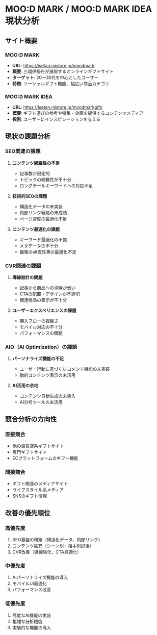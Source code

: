 # MOO:D MARK / MOO:D MARK IDEA 現状分析

## サイト概要

### MOO:D MARK
- **URL**: https://isetan.mistore.jp/moodmark
- **概要**: 三越伊勢丹が展開するオンラインギフトサイト
- **ターゲット**: 20〜30代を中心としたユーザー
- **特徴**: ソーシャルギフト機能、幅広い商品カテゴリ

### MOO:D MARK IDEA
- **URL**: https://isetan.mistore.jp/moodmarkgift/
- **概要**: ギフト選びの参考や特集・企画を提供するコンテンツメディア
- **役割**: ユーザーにインスピレーションを与える

## 現状の課題分析

### SEO関連の課題
1. **コンテンツ網羅性の不足**
   - 記事数が限定的
   - トピックの網羅性が不十分
   - ロングテールキーワードへの対応不足

2. **技術的SEOの課題**
   - 構造化データの未実装
   - 内部リンク戦略の未成熟
   - ページ速度の最適化不足

3. **コンテンツ最適化の課題**
   - キーワード最適化の不備
   - メタデータの不十分
   - 画像のalt属性等の最適化不足

### CVR関連の課題
1. **導線設計の問題**
   - 記事から商品への導線が弱い
   - CTAの配置・デザインが不適切
   - 関連商品の表示が不十分

2. **ユーザーエクスペリエンスの課題**
   - 購入フローの複雑さ
   - モバイル対応の不十分
   - パフォーマンスの問題

### AIO（AI Optimization）の課題
1. **パーソナライズ機能の不足**
   - ユーザー行動に基づくレコメンド機能の未実装
   - 動的コンテンツ表示の未活用

2. **AI活用の余地**
   - コンテンツ自動生成の未導入
   - AI分析ツールの未活用

## 競合分析の方向性

### 直接競合
- 他の百貨店系ギフトサイト
- 専門ギフトサイト
- ECプラットフォームのギフト機能

### 間接競合
- ギフト関連のメディアサイト
- ライフスタイル系メディア
- SNSのギフト情報

## 改善の優先順位

### 高優先度
1. SEO基盤の構築（構造化データ、内部リンク）
2. コンテンツ拡充（シーン別・相手別記事）
3. CVR改善（導線強化、CTA最適化）

### 中優先度
1. AIパーソナライズ機能の導入
2. モバイルUI最適化
3. パフォーマンス改善

### 低優先度
1. 高度なAI機能の実装
2. 複雑な分析機能
3. 実験的な機能の導入
